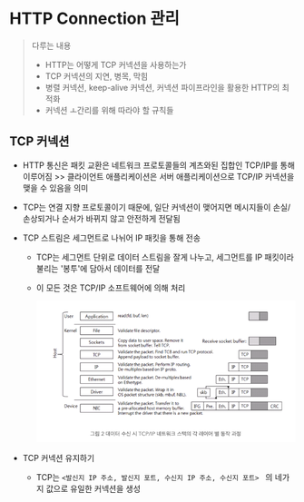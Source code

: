 # HTTP Connection 관리

> 다루는 내용
>
> - HTTP는 어떻게 TCP 커넥션을 사용하는가
> - TCP 커넥션의 지연, 병목, 막힘
> - 병렬 커넥션, keep-alive 커넥션, 커넥션 파이프라인을 활용한 HTTP의 최적화
> - 커넥션 ㅗ간리를 위해 따라야 할 규칙들



## TCP 커넥션

- HTTP 통신은 패킷 교환은 네트워크 프로토콜들의 계츠와된 집합인 TCP/IP를 통해 이루어짐 >> 클라이언트 애플리케이션은 서버 애플리케이션으로 TCP/IP 커넥션을 맺을 수 있음을 의미

- TCP는 연결 지향 프로토콜이기 때문에, 일단 커넥션이 맺어지면 메시지들이 손실/손상되거나 순서가 바뀌지 않고 안전하게 전달됨

- TCP 스트림은 세그먼트로 나뉘어 IP 패킷을 통해 전송

  - TCP는 세그먼트 단위로 데이터 스트림을 잘게 나누고, 세그먼트를 IP 패킷이라 불리는 '봉투'에 담아서 데이터를 전달

  - 이 모든 것은 TCP/IP 소프트웨어에 의해 처리

    ![network-layer](src/network-layer.png)

- TCP 커넥션 유지하기

  - TCP는 `<발신지 IP 주소, 발신지 포트, 수신지 IP 주소, 수신지 포트> ` 의 네가지 값으로 유일한 커넥션을 생성








